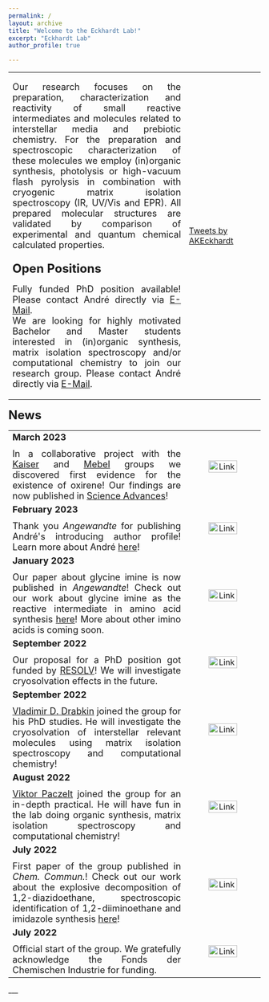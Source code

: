 ```yaml
---
permalink: /
layout: archive
title: "Welcome to the Eckhardt Lab!"
excerpt: "Eckhardt Lab"
author_profile: true

---
```



<table>
<style>table, th, td {border: transparent;}</style> <tr>
<td style="width:70%;" align="justify" valign="top">
<p style='text-align: justify;'> <font size="4">
Our research focuses on the preparation, characterization and reactivity of small reactive intermediates and molecules related to interstellar media and prebiotic chemistry. 
For the preparation and spectroscopic characterization of these molecules we employ (in)organic synthesis, photolysis or high-vacuum flash pyrolysis in combination with cryogenic matrix isolation spectroscopy (IR, UV/Vis and EPR). 
All prepared molecular structures are validated by comparison of experimental and quantum chemical calculated properties. 
</font>
</p>
</td>
  <td rowspan="2"><a class="twitter-timeline" data-height="420" href="https://twitter.com/AKEckhardt?ref_src=twsrc%5Etfw">Tweets by AKEckhardt</a> <script async src="https://platform.twitter.com/widgets.js" charset="utf-8"></script></td>
 </tr>
 <tr>
  <td style="width:70%;" align="justify" valign="top"><font size="5"><b>Open Positions</b></font><br/>
<p style='text-align: justify;'> <font size="4">
Fully funded PhD position available! Please contact André directly via <a href="mailto:Andre.Eckhardt@rub.de">E-Mail</a>. <br/> 
We are looking for highly motivated Bachelor and Master students interested in (in)organic synthesis, matrix isolation spectroscopy and/or computational chemistry to join our research group. Please contact André directly via <a href="mailto:Andre.Eckhardt@rub.de">E-Mail</a>.
</font></p></td></tr>
</table>

<font size="5"><b>News</b></font><font size="2"><br/></font>
<table> <style>table, th, td {border: transparent;}</style> 
<tr>
<td style="width:70%;" align="justify" valign="middle"><font size="4"><b>March 2023</b></font><br/><font size="1"><br/></font><font size="4">In a collaborative project with the <a href="https://uhmreactiondynamics.org/">Kaiser</a> and <a href="https://faculty.fiu.edu/~mebela/index_files/slide0003.htm">Mebel</a> groups we discovered first evidence for the existence of oxirene! Our findings are now published in <a href="https://www.science.org/doi/10.1126/sciadv.adg1134">Science Advances</a>!</font></td>
<td style="width:30%;" align="center" valign="middle"><a href="https://www.science.org/doi/10.1126/sciadv.adg1134"><img src="https://AKEckhardt.github.io/images/news8.jpg" alt="Link" width="65%" height="auto%"/></a></td>
</tr>
<tr>
<td style="width:70%;" align="justify" valign="middle"><font size="4"><b>February 2023</b></font><br/><font size="1"><br/></font><font size="4">Thank you <i>Angewandte</i> for publishing André's introducing author profile! Learn more about André <a href="https://doi.org/10.1002/anie.202301830">here</a>!</font></td>
<td style="width:30%;" align="center" valign="middle"><a href="https://doi.org/10.1002/anie.202301830"><img src="https://AKEckhardt.github.io/images/news7.png" alt="Link" width="65%" height="auto%"/></a></td>
</tr>
<tr>
<td style="width:70%;" align="justify" valign="middle"><font size="4"><b>January 2023</b></font><br/><font size="1"><br/></font><font size="4">Our paper about glycine imine is now published in <i>Angewandte</i>! Check out our work about glycine imine as the reactive intermediate in amino acid synthesis <a href="https://doi.org/10.1002/anie.202218548">here</a>! More about other imino acids is coming soon.</font></td>
<td style="width:30%;" align="center" valign="middle"><a href="https://doi.org/10.1002/anie.202218548"><img src="https://AKEckhardt.github.io/images/pub43.PNG" alt="Link" width="65%" height="auto%"/></a></td>
</tr>
<tr>
<td style="width:70%;" align="justify" valign="middle"><font size="4"><b>September 2022</b></font><br/><font size="1"><br/></font><font size="4">Our proposal for a PhD position got funded by <a href="https://www.solvation.de/">RESOLV</a>! We will investigate cryosolvation effects in the future.</font></td>
<td style="width:30%;" align="center" valign="middle"><a href="https://www.solvation.de/"><img src="https://AKEckhardt.github.io/images/news5.png" alt="Link" width="65%" height="auto%"/></a></td>
</tr>
<tr>
<td style="width:70%;" align="justify" valign="middle"><font size="4"><b>September 2022</b></font><br/><font size="1"><br/></font><font size="4"><a href="https://AKEckhardt.github.io/akegroup/VladimirDrabkin">Vladimir D. Drabkin</a> joined the group for his PhD studies. He will investigate the cryosolvation of interstellar relevant molecules using matrix isolation spectroscopy and computational chemistry!</font></td>
<td style="width:30%;" align="center" valign="middle"><a href="https://AKEckhardt.github.io/akegroup/VladimirDrabkin"><img src="https://AKEckhardt.github.io/images/news4.jpg" alt="Link" width="65%" height="auto%"/></a></td>
</tr>
<tr>
<td style="width:70%;" align="justify" valign="middle"><font size="4"><b>August 2022</b></font><br/><font size="1"><br/></font><font size="4"><a href="https://AKEckhardt.github.io/akegroup/ViktorPaczelt">Viktor Paczelt</a> joined the group for an in-depth practical. He will have fun in the lab doing organic synthesis, matrix isolation spectroscopy and computational chemistry!</font></td>
<td style="width:30%;" align="center" valign="middle"><a href="https://AKEckhardt.github.io/akegroup/ViktorPaczelt"><img src="https://AKEckhardt.github.io/images/news3.jpg" alt="Link" width="65%" height="auto%"/></a></td>
</tr>
<tr>
<td style="width:70%;" align="justify" valign="middle"><font size="4"><b>July 2022</b></font><br/><font size="1"><br/></font><font size="4">First paper of the group published in <i>Chem. Commun.</i>! Check out our work about the explosive decomposition of 1,2-diazidoethane, spectroscopic identification of 1,2-diiminoethane and imidazole synthesis <a href="https://doi.org/10.1039/D2CC03065A">here</a>!</font></td>
<td style="width:30%;" align="center" valign="middle"><a href="https://doi.org/10.1039/D2CC03065A"><img src="https://AKEckhardt.github.io/images/news2.PNG" alt="Link" width="65%" height="auto%"/></a></td>
</tr>
<tr>
<td style="width:70%;" align="justify" valign="middle"><font size="4"><b>July 2022</b></font><br/><font size="1"><br/></font><font size="4">Official start of the group. We gratefully acknowledge the Fonds der Chemischen Industrie for funding.</font></td>
<td style="width:30%;" align="center" valign="middle"><a href="https://www.vci.de/fonds/stipendien/liebig-stipendium/seiten.jsp"><img src="https://AKEckhardt.github.io/images/FCI.png" alt="Link" width="65%" height="auto%"/></a></td>
</tr>
</table>
___




